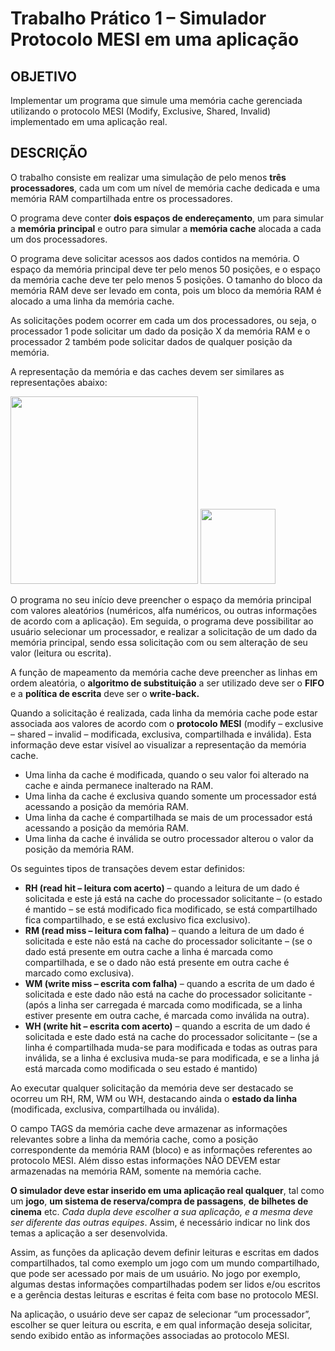 # Trabalho Prático 1 – Simulador Protocolo MESI em uma aplicação
## OBJETIVO
Implementar um programa que simule uma memória cache gerenciada utilizando o protocolo MESI (Modify, Exclusive, Shared, Invalid) implementado em uma aplicação real.
## DESCRIÇÃO
O trabalho consiste em realizar uma simulação de pelo menos **três processadores**, cada um com um nível de memória cache dedicada e uma memória RAM compartilhada entre os processadores.

O programa deve conter **dois espaços de endereçamento**, um para simular a **memória principal** e outro para simular a **memória cache** alocada a cada um dos processadores.

O programa deve solicitar acessos aos dados contidos na memória. O espaço da memória principal deve ter pelo menos 50 posições, e o espaço da memória cache deve ter pelo menos 5 posições. O tamanho do bloco da memória RAM deve ser levado em conta, pois um bloco da memória RAM é alocado a uma linha da memória cache.

As solicitações podem ocorrer em cada um dos processadores, ou seja, o processador 1 pode solicitar um dado da posição X da memória RAM e o processador 2 também pode solicitar dados de qualquer posição da memória.

A representação da memória e das caches devem ser similares as representações abaixo:

<img src="https://github.com/user-attachments/assets/cc80cd70-d25a-483d-a9fb-dd24c31d2037" height="300px" width="auto"/>
<img src="https://github.com/user-attachments/assets/9b741f3b-ddba-40bf-aa4c-a1c082c8b873" height="120px" width="auto"/>


O programa no seu início deve preencher o espaço da memória principal com valores aleatórios (numéricos, alfa numéricos, ou outras informações de acordo com a aplicação). Em seguida, o programa deve possibilitar ao usuário selecionar um processador, e realizar a solicitação de um dado da memória principal, sendo essa solicitação com ou sem alteração de seu valor (leitura ou escrita).

A função de mapeamento da memória cache deve preencher as linhas em ordem aleatória, o **algoritmo de substituição** a ser utilizado deve ser o **FIFO** e a **política de escrita** deve ser o **write-back.**

Quando a solicitação é realizada, cada linha da memória cache pode estar associada aos valores de acordo com o **protocolo MESI** (modify – exclusive – shared – invalid – modificada, exclusiva, compartilhada e inválida). Esta informação deve estar visível ao visualizar a representação da memória cache.

- Uma linha da cache é modificada, quando o seu valor foi alterado na cache e ainda permanece inalterado na RAM. 
- Uma linha da cache é exclusiva quando somente um processador está acessando a posição da memória RAM. 
- Uma linha da cache é compartilhada se mais de um processador está acessando a posição da memória RAM. 
- Uma linha da cache é inválida se outro processador alterou o valor da posição da memória RAM.

Os seguintes tipos de transações devem estar definidos: 

- **RH (read hit – leitura com acerto)** – quando a leitura de um dado é solicitada e este já está na cache do processador solicitante – (o estado é mantido – se está modificado fica modificado, se está compartilhado fica compartilhado, e se está exclusivo fica exclusivo).
- **RM (read miss – leitura com falha)** – quando a leitura de um dado é solicitada e este não está na cache do processador solicitante – (se o dado está presente em outra cache a linha é marcada como compartilhada, e se o dado não está presente em outra cache é marcado como exclusiva).
- **WM (write miss – escrita com falha)** – quando a escrita de um dado é solicitada e este dado não está na cache do processador solicitante - (após a linha ser carregada é marcada como modificada, se a linha estiver presente em outra cache, é marcada como inválida na outra).
- **WH (write hit – escrita com acerto)** – quando a escrita de um dado é solicitada e este dado está na cache do processador solicitante – (se a linha é compartilhada muda-se para modificada e todas as outras para inválida, se a linha é exclusiva muda-se para modificada, e se a linha já está marcada como modificada o seu estado é mantido)

Ao executar qualquer solicitação da memória deve ser destacado se ocorreu um RH, RM, WM ou WH, destacando ainda o **estado da linha** (modificada, exclusiva, compartilhada ou inválida).

O campo TAGS da memória cache deve armazenar as informações relevantes sobre a linha da memória cache, como a posição correspondente da memória RAM (bloco) e as informações referentes ao protocolo MESI. Além disso estas informações NÃO DEVEM estar armazenadas na memória RAM, somente na memória cache. 

**O simulador deve estar inserido em uma aplicação real qualquer**, tal como um **jogo**, **um sistema de reserva/compra de passagens**, **de bilhetes de cinema** etc. _Cada dupla deve escolher a sua aplicação, e a mesma deve ser diferente das outras equipes_. Assim, é necessário indicar no link dos temas a aplicação a ser desenvolvida. 

Assim, as funções da aplicação devem definir leituras e escritas em dados compartilhados, tal como exemplo um jogo com um mundo compartilhado, que pode ser acessado por mais de um usuário. No jogo por exemplo, algumas destas informações compartilhadas podem ser lidos e/ou escritos e a gerência destas leituras e escritas é feita com base no protocolo MESI.

Na aplicação, o usuário deve ser capaz de selecionar “um processador”, escolher se quer leitura ou escrita, e em qual informação deseja solicitar, sendo exibido então as informações associadas ao protocolo MESI.

